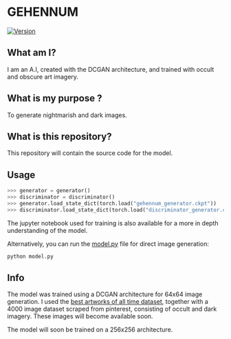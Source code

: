 # GEHENNUM
[![Version](https://img.shields.io/badge/version-1.0-blue.svg)](https://huggingface.co/Wintermute/Wintermute)
## What am I?
I am an A.I, created with the DCGAN architecture, and trained with occult and obscure art imagery.
## What is my purpose ?
To generate nightmarish and dark images.
## What is this repository?
This repository will contain the source code for the model.
## Usage
```python
>>> generator = generator()
>>> discriminator = discriminator()
>>> generator.load_state_dict(torch.load("gehennum_generator.ckpt"))
>>> discriminator.load_state_dict(torch.load("discriminator_generator.ckpt"))
```
The jupyter notebook used for training is also available for a more in depth understanding of the model.

Alternatively, you can run the [model.py](src/model.py) file for direct image generation:
```python
python model.py
```
## Info
The model was trained using a DCGAN architecture for 64x64 image generation. I used the [best artworks of all time dataset](https://www.kaggle.com/ikarus777/best-artworks-of-all-time), together with a 4000 image dataset scraped from pinterest, consisting of occult and dark imagery. These images will become available soon.

The model will soon be trained on a 256x256 architecture.
